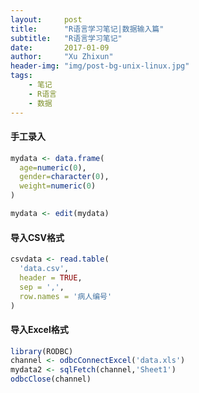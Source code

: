 ```yaml
---
layout:     post
title:      "R语言学习笔记|数据输入篇"
subtitle:   "R语言学习笔记"
date:       2017-01-09
author:     "Xu Zhixun"
header-img: "img/post-bg-unix-linux.jpg"
tags:
    - 笔记
    - R语言
    - 数据
---
```


#### 手工录入

```R
mydata <- data.frame(
  age=numeric(0),
  gender=character(0),
  weight=numeric(0)
)

mydata <- edit(mydata)
```

#### 导入CSV格式

```R
csvdata <- read.table(
  'data.csv', 
  header = TRUE,
  sep = ',',
  row.names = '病人编号'
)
```

#### 导入Excel格式

```R
library(RODBC)
channel <- odbcConnectExcel('data.xls')
mydata2 <- sqlFetch(channel,'Sheet1')
odbcClose(channel)
```
